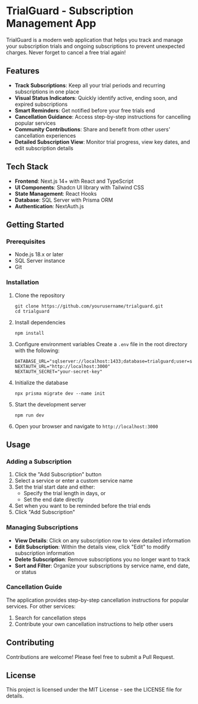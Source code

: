 # TrialGuard - Subscription Management App

TrialGuard is a modern web application that helps you track and manage your subscription trials and ongoing subscriptions to prevent unexpected charges. Never forget to cancel a free trial again!

## Features

- **Track Subscriptions**: Keep all your trial periods and recurring subscriptions in one place
- **Visual Status Indicators**: Quickly identify active, ending soon, and expired subscriptions
- **Smart Reminders**: Get notified before your free trials end
- **Cancellation Guidance**: Access step-by-step instructions for cancelling popular services
- **Community Contributions**: Share and benefit from other users' cancellation experiences
- **Detailed Subscription View**: Monitor trial progress, view key dates, and edit subscription details

## Tech Stack

- **Frontend**: Next.js 14+ with React and TypeScript
- **UI Components**: Shadcn UI library with Tailwind CSS
- **State Management**: React Hooks
- **Database**: SQL Server with Prisma ORM
- **Authentication**: NextAuth.js

## Getting Started

### Prerequisites

- Node.js 18.x or later
- SQL Server instance
- Git

### Installation

1. Clone the repository

   ```
   git clone https://github.com/yourusername/trialguard.git
   cd trialguard
   ```

2. Install dependencies

   ```
   npm install
   ```

3. Configure environment variables
   Create a `.env` file in the root directory with the following:

   ```
   DATABASE_URL="sqlserver://localhost:1433;database=trialguard;user=sa;password=YourStrong@Passw0rd;trustServerCertificate=true"
   NEXTAUTH_URL="http://localhost:3000"
   NEXTAUTH_SECRET="your-secret-key"
   ```

4. Initialize the database

   ```
   npx prisma migrate dev --name init
   ```

5. Start the development server

   ```
   npm run dev
   ```

6. Open your browser and navigate to `http://localhost:3000`

## Usage

### Adding a Subscription

1. Click the "Add Subscription" button
2. Select a service or enter a custom service name
3. Set the trial start date and either:
   - Specify the trial length in days, or
   - Set the end date directly
4. Set when you want to be reminded before the trial ends
5. Click "Add Subscription"

### Managing Subscriptions

- **View Details**: Click on any subscription row to view detailed information
- **Edit Subscription**: Within the details view, click "Edit" to modify subscription information
- **Delete Subscription**: Remove subscriptions you no longer want to track
- **Sort and Filter**: Organize your subscriptions by service name, end date, or status

### Cancellation Guide

The application provides step-by-step cancellation instructions for popular services. For other services:

1. Search for cancellation steps
2. Contribute your own cancellation instructions to help other users

## Contributing

Contributions are welcome! Please feel free to submit a Pull Request.

## License

This project is licensed under the MIT License - see the LICENSE file for details.
